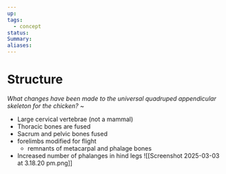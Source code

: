 ```yaml
---
up: 
tags:
  - concept
status: 
Summary:
aliases:
---
```

# Structure
*What changes have been made to the universal quadruped appendicular skeleton for the chicken?*
~
- Large cervical vertebrae (not a mammal)
- Thoracic bones are fused
- Sacrum and pelvic bones fused
- forelimbs modified for flight
	- remnants of metacarpal and phalage bones
- Increased number of phalanges in hind legs
![[Screenshot 2025-03-03 at 3.18.20 pm.png]]
<!--SR:!2025-03-14,4,270-->